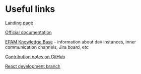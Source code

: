 # Useful links

[Landing page](http://reportportal.io/)

[Official documentation](http://reportportal.io/docs)

[EPAM Knowledge Base](https://kb.epam.com/display/EPMRPP/KNOWLEDGE+TRANSFERRING+FOR+NEW+TEAM+MEMBERS) - information about dev instances, inner communication channels, Jira board, etc

[Contribution notes on GitHub](https://github.com/reportportal/reportportal/wiki/Contribution)

[React development branch](https://github.com/reportportal/service-ui/tree/develop)
